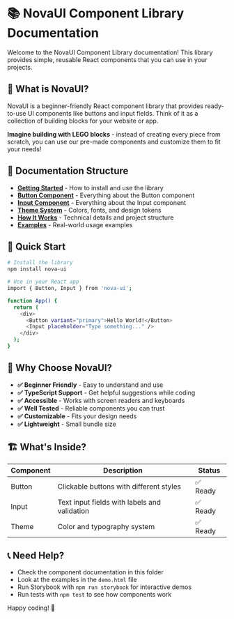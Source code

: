 # 📚 NovaUI Component Library Documentation

Welcome to the NovaUI Component Library documentation! This library provides simple, reusable React components that you can use in your projects.

## 🚀 What is NovaUI?

NovaUI is a beginner-friendly React component library that provides ready-to-use UI components like buttons and input fields. Think of it as a collection of building blocks for your website or app.

**Imagine building with LEGO blocks** - instead of creating every piece from scratch, you can use our pre-made components and customize them to fit your needs!

## 📖 Documentation Structure

- **[Getting Started](./getting-started.md)** - How to install and use the library
- **[Button Component](./button.md)** - Everything about the Button component
- **[Input Component](./input.md)** - Everything about the Input component
- **[Theme System](./theme.md)** - Colors, fonts, and design tokens
- **[How It Works](./how-it-works.md)** - Technical details and project structure
- **[Examples](./examples.md)** - Real-world usage examples

## 🎯 Quick Start

```bash
# Install the library
npm install nova-ui

# Use in your React app
import { Button, Input } from 'nova-ui';

function App() {
  return (
    <div>
      <Button variant="primary">Hello World!</Button>
      <Input placeholder="Type something..." />
    </div>
  );
}
```

## 🌟 Why Choose NovaUI?

- **✅ Beginner Friendly** - Easy to understand and use
- **✅ TypeScript Support** - Get helpful suggestions while coding
- **✅ Accessible** - Works with screen readers and keyboards
- **✅ Well Tested** - Reliable components you can trust
- **✅ Customizable** - Fits your design needs
- **✅ Lightweight** - Small bundle size

## 🏗️ What's Inside?

| Component | Description                                  | Status   |
| --------- | -------------------------------------------- | -------- |
| Button    | Clickable buttons with different styles      | ✅ Ready |
| Input     | Text input fields with labels and validation | ✅ Ready |
| Theme     | Color and typography system                  | ✅ Ready |

## 📞 Need Help?

- Check the component documentation in this folder
- Look at the examples in the `demo.html` file
- Run Storybook with `npm run storybook` for interactive demos
- Run tests with `npm test` to see how components work

Happy coding! 🎉
